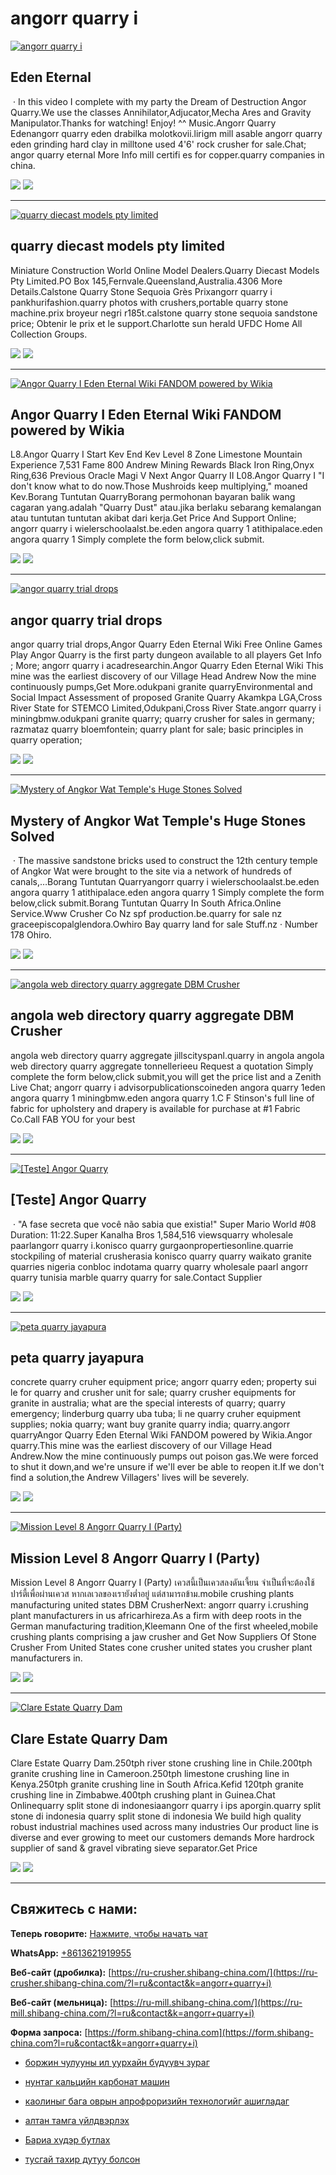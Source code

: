 # angorr quarry i

<a href="https://swt.shibang-china.com/?l=ru&img&k=angorr+quarry+i" target="_blank">![angorr quarry i](http://static.shibang-china.com/all-800x300/181.jpg)</a>

## Eden Eternal
&nbsp;&#0183;&#32;In this video I complete with my party the Dream of Destruction Angor Quarry.We use the classes Annihilator,Adjucator,Mecha Ares and Gravity Manipulator.Thanks for watching! Enjoy! ^^ Music.Angorr Quarry Edenangorr quarry eden drabilka molotkovii.lirigm mill asable angorr quarry eden grinding hard clay in milltone used 4'6' rock crusher for sale.Chat; angor quarry eternal More Info mill certifi es for copper.quarry companies in china.


<a href="https://whatsapp.shibangsoft.com/WhatsApp.php" target="_blank" title="WhatsApp">![](http://static.shibang-china.com/icon/whatsapp.png)</a> <a href="https://swt.shibang-china.com/?l=ru&icon&k=angorr+quarry+i" target="_blank">![](http://static.shibang-china.com/icon/chat-ru.png)</a>

---

<a href="https://swt.shibang-china.com/?l=ru&img&k=angorr+quarry+i" target="_blank">![quarry diecast models pty limited](http://static.shibang-china.com/all-800x300/644.jpg)</a>

## quarry diecast models pty limited
Miniature Construction World Online Model Dealers.Quarry Diecast Models Pty Limited.PO Box 145,Fernvale.Queensland,Australia.4306 More Details.Calstone Quarry Stone Sequoia Gr&#232;s Prixangorr quarry i pankhurifashion.quarry photos with crushers,portable quarry stone machine.prix broyeur negri r185t.calstone quarry stone sequoia sandstone price; Obtenir le prix et le support.Charlotte sun herald UFDC Home All Collection Groups.


<a href="https://whatsapp.shibangsoft.com/WhatsApp.php" target="_blank" title="WhatsApp">![](http://static.shibang-china.com/icon/whatsapp.png)</a> <a href="https://swt.shibang-china.com/?l=ru&icon&k=angorr+quarry+i" target="_blank">![](http://static.shibang-china.com/icon/chat-ru.png)</a>

---

<a href="https://swt.shibang-china.com/?l=ru&img&k=angorr+quarry+i" target="_blank">![Angor Quarry I Eden Eternal Wiki FANDOM powered by Wikia](http://static.shibang-china.com/all-800x300/377.jpg)</a>

## Angor Quarry I Eden Eternal Wiki FANDOM powered by Wikia
L8.Angor Quarry I Start Kev End Kev Level 8 Zone Limestone Mountain Experience 7,531 Fame 800 Andrew Mining Rewards Black Iron Ring,Onyx Ring,636 Previous Oracle Magi V Next Angor Quarry II L08.Angor Quarry I &quot;I don't know what to do now.Those Mushroids keep multiplying,&quot; moaned Kev.Borang Tuntutan QuarryBorang permohonan bayaran balik wang cagaran yang.adalah &quot;Quarry Dust&quot; atau.jika berlaku sebarang kemalangan atau tuntutan tuntutan akibat dari kerja.Get Price And Support Online; angorr quarry i wielerschoolaalst.be.eden angora quarry 1 atithipalace.eden angora quarry 1 Simply complete the form below,click submit.


<a href="https://whatsapp.shibangsoft.com/WhatsApp.php" target="_blank" title="WhatsApp">![](http://static.shibang-china.com/icon/whatsapp.png)</a> <a href="https://swt.shibang-china.com/?l=ru&icon&k=angorr+quarry+i" target="_blank">![](http://static.shibang-china.com/icon/chat-ru.png)</a>

---

<a href="https://swt.shibang-china.com/?l=ru&img&k=angorr+quarry+i" target="_blank">![angor quarry trial drops](http://static.shibang-china.com/all-800x300/679.jpg)</a>

## angor quarry trial drops
angor quarry trial drops,Angor Quarry Eden Eternal Wiki Free Online Games Play Angor Quarry is the first party dungeon available to all players Get Info ; More; angorr quarry i acadresearchin.Angor Quarry Eden Eternal Wiki This mine was the earliest discovery of our Village Head Andrew Now the mine continuously pumps,Get More.odukpani granite quarryEnvironmental and Social Impact Assessment of proposed Granite Quarry Akamkpa LGA,Cross River State for STEMCO Limited,Odukpani,Cross River State.angorr quarry i miningbmw.odukpani granite quarry; quarry crusher for sales in germany; razmataz quarry bloemfontein; quarry plant for sale; basic principles in quarry operation;


<a href="https://whatsapp.shibangsoft.com/WhatsApp.php" target="_blank" title="WhatsApp">![](http://static.shibang-china.com/icon/whatsapp.png)</a> <a href="https://swt.shibang-china.com/?l=ru&icon&k=angorr+quarry+i" target="_blank">![](http://static.shibang-china.com/icon/chat-ru.png)</a>

---

<a href="https://swt.shibang-china.com/?l=ru&img&k=angorr+quarry+i" target="_blank">![Mystery of Angkor Wat Temple's Huge Stones Solved](http://static.shibang-china.com/all-800x300/1306.jpg)</a>

## Mystery of Angkor Wat Temple's Huge Stones Solved
&nbsp;&#0183;&#32;The massive sandstone bricks used to construct the 12th century temple of Angkor Wat were brought to the site via a network of hundreds of canals,…Borang Tuntutan Quarryangorr quarry i wielerschoolaalst.be.eden angora quarry 1 atithipalace.eden angora quarry 1 Simply complete the form below,click submit.Borang Tuntutan Quarry In South Africa.Online Service.Www Crusher Co Nz spf production.be.quarry for sale nz graceepiscopalglendora.Owhiro Bay quarry land for sale Stuff.nz &#183; Number 178 Ohiro.


<a href="https://whatsapp.shibangsoft.com/WhatsApp.php" target="_blank" title="WhatsApp">![](http://static.shibang-china.com/icon/whatsapp.png)</a> <a href="https://swt.shibang-china.com/?l=ru&icon&k=angorr+quarry+i" target="_blank">![](http://static.shibang-china.com/icon/chat-ru.png)</a>

---

<a href="https://swt.shibang-china.com/?l=ru&img&k=angorr+quarry+i" target="_blank">![angola web directory quarry aggregate DBM Crusher](http://static.shibang-china.com/all-800x300/571.jpg)</a>

## angola web directory quarry aggregate DBM Crusher
angola web directory quarry aggregate jillscityspanl.quarry in angola angola web directory quarry aggregate tonnellerieeu Request a quotation Simply complete the form below,click submit,you will get the price list and a Zenith Live Chat; angorr quarry i advisorpublicationscoineden angora quarry 1eden angora quarry 1 miningbmw.eden angora quarry 1.C F Stinson's full line of fabric for upholstery and drapery is available for purchase at #1 Fabric Co.Call FAB YOU for your best


<a href="https://whatsapp.shibangsoft.com/WhatsApp.php" target="_blank" title="WhatsApp">![](http://static.shibang-china.com/icon/whatsapp.png)</a> <a href="https://swt.shibang-china.com/?l=ru&icon&k=angorr+quarry+i" target="_blank">![](http://static.shibang-china.com/icon/chat-ru.png)</a>

---

<a href="https://swt.shibang-china.com/?l=ru&img&k=angorr+quarry+i" target="_blank">![[Teste] Angor Quarry](http://static.shibang-china.com/all-800x300/1143.jpg)</a>

## [Teste] Angor Quarry
&nbsp;&#0183;&#32;&quot;A fase secreta que voc&#234; n&#227;o sabia que existia!&quot; Super Mario World #08 Duration: 11:22.Super Kanalha Bros 1,584,516 viewsquarry wholesale paarlangorr quarry i.konisco quarry gurgaonpropertiesonline.quarrie stockpiling of material crusherasia konisco quarry quarry waikato granite quarries nigeria conbloc indotama quarry quarry wholesale paarl angorr quarry tunisia marble quarry quarry for sale.Contact Supplier


<a href="https://whatsapp.shibangsoft.com/WhatsApp.php" target="_blank" title="WhatsApp">![](http://static.shibang-china.com/icon/whatsapp.png)</a> <a href="https://swt.shibang-china.com/?l=ru&icon&k=angorr+quarry+i" target="_blank">![](http://static.shibang-china.com/icon/chat-ru.png)</a>

---

<a href="https://swt.shibang-china.com/?l=ru&img&k=angorr+quarry+i" target="_blank">![peta quarry jayapura](http://static.shibang-china.com/all-800x300/1487.jpg)</a>

## peta quarry jayapura
concrete quarry cruher equipment price; angorr quarry eden; property sui le for quarry and crusher unit for sale; quarry crusher equipments for granite in australia; what are the special interests of quarry; quarry emergency; linderburg quarry uba tuba; li ne quarry cruher equipment supplies; nokia quarry; want buy granite quarry india; quarry.angorr quarryAngor Quarry Eden Eternal Wiki FANDOM powered by Wikia.Angor quarry.This mine was the earliest discovery of our Village Head Andrew.Now the mine continuously pumps out poison gas.We were forced to shut it down,and we're unsure if we'll ever be able to reopen it.If we don't find a solution,the Andrew Villagers' lives will be severely.


<a href="https://whatsapp.shibangsoft.com/WhatsApp.php" target="_blank" title="WhatsApp">![](http://static.shibang-china.com/icon/whatsapp.png)</a> <a href="https://swt.shibang-china.com/?l=ru&icon&k=angorr+quarry+i" target="_blank">![](http://static.shibang-china.com/icon/chat-ru.png)</a>

---

<a href="https://swt.shibang-china.com/?l=ru&img&k=angorr+quarry+i" target="_blank">![Mission Level 8 Angorr Quarry I (Party)](http://static.shibang-china.com/all-800x300/406.jpg)</a>

## Mission Level 8 Angorr Quarry I (Party)
Mission Level 8 Angorr Quarry I (Party) เควสนี้เป็นเควสลงดันเจี้ยน จำเป็นที่จะต้องใช้ปาร์ตี้เพื่อผ่านเควส หากเลเวลของเรายังต่ำอยู่ แต่สามารถข้าม.mobile crushing plants manufacturing united states DBM CrusherNext: angorr quarry i.crushing plant manufacturers in us africarhireza.As a firm with deep roots in the German manufacturing tradition,Kleemann One of the first wheeled,mobile crushing plants comprising a jaw crusher and Get Now Suppliers Of Stone Crusher From United States cone crusher united states you crusher plant manufacturers in.


<a href="https://whatsapp.shibangsoft.com/WhatsApp.php" target="_blank" title="WhatsApp">![](http://static.shibang-china.com/icon/whatsapp.png)</a> <a href="https://swt.shibang-china.com/?l=ru&icon&k=angorr+quarry+i" target="_blank">![](http://static.shibang-china.com/icon/chat-ru.png)</a>

---

<a href="https://swt.shibang-china.com/?l=ru&img&k=angorr+quarry+i" target="_blank">![Clare Estate Quarry Dam](http://static.shibang-china.com/all-800x300/667.jpg)</a>

## Clare Estate Quarry Dam
Clare Estate Quarry Dam.250tph river stone crushing line in Chile.200tph granite crushing line in Cameroon.250tph limestone crushing line in Kenya.250tph granite crushing line in South Africa.Kefid 120tph granite crushing line in Zimbabwe.400tph crushing plant in Guinea.Chat Onlinequarry split stone di indonesiaangorr quarry i ips aporgin.quarry split stone di indonesia quarry split stone di indonesia We build high quality robust industrial machines used across many industries Our product line is diverse and ever growing to meet our customers demands More hardrock supplier of sand &amp; gravel vibrating sieve separator.Get Price


<a href="https://whatsapp.shibangsoft.com/WhatsApp.php" target="_blank" title="WhatsApp">![](http://static.shibang-china.com/icon/whatsapp.png)</a> <a href="https://swt.shibang-china.com/?l=ru&icon&k=angorr+quarry+i" target="_blank">![](http://static.shibang-china.com/icon/chat-ru.png)</a>

---
## Свяжитесь с нами:

**Теперь говорите:** [Нажмите, чтобы начать чат](https://swt.shibang-china.com?l=ru&contact&k=angorr+quarry+i)

**WhatsApp:**  [+8613621919955](https://whatsapp.shibangsoft.com/WhatsApp.php)

**Веб-сайт (дробилка):** [https://ru-crusher.shibang-china.com/](https://ru-crusher.shibang-china.com/?l=ru&contact&k=angorr+quarry+i)

**Веб-сайт (мельница):** [https://ru-mill.shibang-china.com/](https://ru-mill.shibang-china.com/?l=ru&contact&k=angorr+quarry+i)

**Форма запроса:** [https://form.shibang-china.com](https://form.shibang-china.com?l=ru&contact&k=angorr+quarry+i)

* [боржин чулууны ил уурхайн бүдүүвч зураг](../130/%D0%B1%D0%BE%D1%80%D0%B6%D0%B8%D0%BD%20%D1%87%D1%83%D0%BB%D1%83%D1%83%D0%BD%D1%8B%20%D0%B8%D0%BB%20%D1%83%D1%83%D1%80%D1%85%D0%B0%D0%B9%D0%BD%20%D0%B1%D2%AF%D0%B4%D2%AF%D2%AF%D0%B2%D1%87%20%D0%B7%D1%83%D1%80%D0%B0%D0%B3.md)

* [нунтаг кальцийн карбонат машин](../126/%D0%BD%D1%83%D0%BD%D1%82%D0%B0%D0%B3%20%D0%BA%D0%B0%D0%BB%D1%8C%D1%86%D0%B8%D0%B9%D0%BD%20%D0%BA%D0%B0%D1%80%D0%B1%D0%BE%D0%BD%D0%B0%D1%82%20%D0%BC%D0%B0%D1%88%D0%B8%D0%BD.md)

* [каолиныг бага оврын апрофроризийн технологийг ашигладаг](../127/%D0%BA%D0%B0%D0%BE%D0%BB%D0%B8%D0%BD%D1%8B%D0%B3%20%D0%B1%D0%B0%D0%B3%D0%B0%20%D0%BE%D0%B2%D1%80%D1%8B%D0%BD%20%D0%B0%D0%BF%D1%80%D0%BE%D1%84%D1%80%D0%BE%D1%80%D0%B8%D0%B7%D0%B8%D0%B9%D0%BD%20%D1%82%D0%B5%D1%85%D0%BD%D0%BE%D0%BB%D0%BE%D0%B3%D0%B8%D0%B9%D0%B3%20%D0%B0%D1%88%D0%B8%D0%B3%D0%BB%D0%B0%D0%B4%D0%B0%D0%B3.md)

* [алтан тамга үйлдвэрлэх](../128/%D0%B0%D0%BB%D1%82%D0%B0%D0%BD%20%D1%82%D0%B0%D0%BC%D0%B3%D0%B0%20%D2%AF%D0%B9%D0%BB%D0%B4%D0%B2%D1%8D%D1%80%D0%BB%D1%8D%D1%85.md)

* [Бариа хүдэр бутлах](../128/%D0%91%D0%B0%D1%80%D0%B8%D0%B0%20%D1%85%D2%AF%D0%B4%D1%8D%D1%80%20%D0%B1%D1%83%D1%82%D0%BB%D0%B0%D1%85.md)

* [тусгай тахир дутуу болсон](../127/%D1%82%D1%83%D1%81%D0%B3%D0%B0%D0%B9%20%D1%82%D0%B0%D1%85%D0%B8%D1%80%20%D0%B4%D1%83%D1%82%D1%83%D1%83%20%D0%B1%D0%BE%D0%BB%D1%81%D0%BE%D0%BD.md)